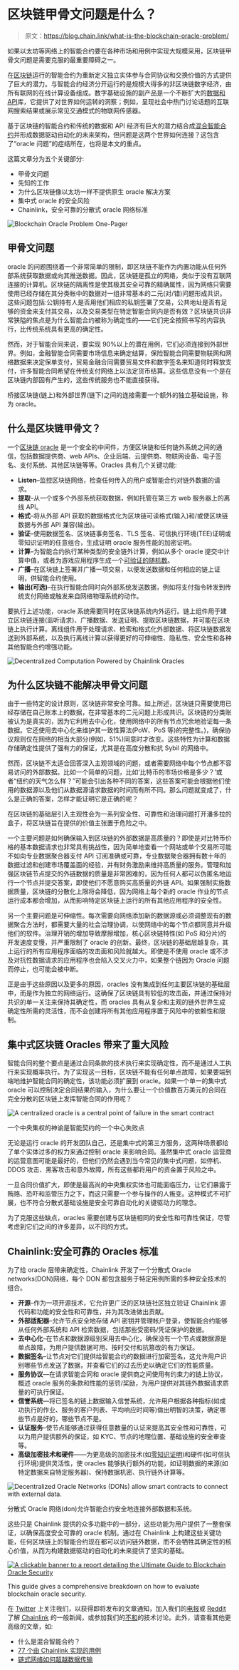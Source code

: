 # 区块链甲骨文问题是什么？

> 原文：<https://blog.chain.link/what-is-the-blockchain-oracle-problem/>

如果以太坊等网络上的智能合约要在各种市场和用例中实现大规模采用，区块链甲骨文问题是需要克服的最重要障碍之一。

在[区块链](https://blog.chain.link/what-is-a-blockchain-and-how-can-it-impact-the-world/)运行的智能合约为重新定义独立实体参与合同协议和交换价值的方式提供了巨大的潜力。与智能合约经济分开运行的是规模大得多的非区块链数字经济，由所有联网的在线计算设备组成。数字基础设施的副产品是一个不断扩大的[数据和 API](https://blog.chain.link/understanding-how-data-and-apis-power-next-generation-economies/)库，它提供了对世界如何运转的洞察；例如，呈现社会中热门讨论话题的互联网搜索结果或展示常见交通模式的物联网传感器。

基于区块链的智能合约和传统的数据和 API 经济有巨大的潜力结合成[混合智能合约](https://blog.chain.link/hybrid-smart-contracts-explained/)并形成数据驱动自动化的未来架构，但问题是这两个世界如何连接？这包含了“oracle 问题”的症结所在，也将是本文的重点。

这篇文章分为五个关键部分:

*   甲骨文问题
*   先知的工作
*   为什么区块链像以太坊一样不提供原生 oracle 解决方案
*   集中式 oracle 的安全风险
*   Chainlink，安全可靠的分散式 oracle 网络标准

![Blockchain Oracle Problem One-Pager](img/2bdec3438808bdfa243a43cbe96189ec.png)

## 甲骨文问题

oracle 的问题围绕着一个非常简单的限制，即区块链不能作为内置功能从任何外部系统获取数据或向其推送数据。因此，区块链是孤立的网络，类似于没有互联网连接的计算机。区块链的隔离性是使其极其安全可靠的精确属性，因为网络只需要使用已经存储在其分类帐中的数据对一组非常基本的二元(对/错)问题形成共识。这些问题包括:公钥持有人是否用他们相应的私钥签署了交易，公共地址是否有足够的资金来支付其交易，以及交易类型在特定智能合同内是否有效？区块链共识非常狭隘的焦点是为什么智能合约被称为确定性的——它们完全按照书写的内容执行，比传统系统具有更高的确定性。

然而，对于智能合同来说，要实现 90%以上的潜在用例，它们必须连接到外部世界。例如，金融智能合同需要市场信息来确定结算，保险智能合同需要物联网和网络数据来决定保单支付，贸易金融合同需要贸易文件和数字签名来知道何时释放支付，许多智能合同希望在传统支付网络上以法定货币结算。这些信息没有一个是在区块链内部固有产生的，这些传统服务也不能直接获得。

桥接区块链(链上)和外部世界(链下)之间的连接需要一个额外的独立基础设施，称为 oracle。

## 什么是区块链甲骨文？

一个[区块链 oracle](https://chain.link/education/blockchain-oracles) 是一个安全的中间件，方便区块链和任何链外系统之间的通信，包括数据提供商、web APIs、企业后端、云提供商、物联网设备、电子签名、支付系统、其他区块链等等。Oracles 具有几个关键功能:

*   **Listen**–监控区块链网络，检查任何传入的用户或智能合约对链外数据的请求。
*   **提取**–从一个或多个外部系统获取数据，例如托管在第三方 web 服务器上的离线 API。
*   **格式**–将从外部 API 获取的数据格式化为区块链可读格式(输入)和/或使区块链数据与外部 API 兼容(输出)。
*   **验证**–使用数据签名、区块链事务签名、TLS 签名、可信执行环境(TEE)证明或零知识证明的任意组合，生成证明 oracle 服务性能的加密证明。
*   **计算**–为智能合约执行某种类型的安全链外计算，例如从多个 oracle 提交中计算中值，或者为游戏应用程序生成一个[可验证的随机数](https://chain.link/solutions/chainlink-vrf)。
*   **广播**–在区块链上签署并广播一项交易，以便发送数据和任何相应的链上证明，供智能合约使用。
*   **输出(可选)**–在执行智能合同时向外部系统发送数据，例如将支付指令转发到传统支付网络或触发来自网络物理系统的动作。

要执行上述功能，oracle 系统需要同时在区块链系统内外运行。链上组件用于建立区块链连接(监听请求)、广播数据、发送证明、提取区块链数据，并可能在区块链上执行计算。离线组件用于处理请求、检索和格式化外部数据、将区块链数据发送到外部系统，以及执行离线计算以获得更好的可伸缩性、隐私性、安全性和各种其他智能合约增强功能。

![Decentralized Computation Powered by Chainlink Oracles](img/a78c37ba62802e7bd332fabe36ab4546.png)

## 为什么区块链不能解决甲骨文问题

由于一些特定的设计原则，区块链非常安全可靠。如上所述，区块链只需要使用已经存储在自己账本上的数据，在非常基本的二元问题上形成共识。区块链的分类账被认为是真实的，因为它利用去中心化，使用网络中的所有节点冗余地验证每一条数据。它还使用去中心化来维护其一致性算法(PoW、PoS 等)的完整性。)，确保协议规则仅在网络的相当大部分(例如，51%)同意时才改变。这些特性为计算和数据存储确定性提供了强有力的保证，尤其是在高度分散和抗 Sybil 的网络中。

然而，区块链不太适合回答深入主观领域的问题，或者需要网络中每个节点都不容易访问的外部数据。比如一个简单的问题，比如‘比特币的市场价格是多少？’或者“纽约的天气怎么样？”可能会引出各种不同的答案，这些答案可能会根据他们使用的数据源以及他们从数据源请求数据的时间而有所不同。那么问题就变成了，什么是正确的答案，怎样才能证明它是正确的呢？

在区块链的基础层引入主观性会为一系列安全性、可靠性和治理问题打开潘多拉的盒子，将区块链旨在提供的价值主张置于危险之中。

一个主要问题是如何确保输入到区块链的外部数据是高质量的？即使是对比特币价格的基本数据请求也非常具有挑战性，因为简单地查看一个网站或单个交易所可能不如向专业数据聚合器支付 API 订阅准确或可靠，专业数据聚合器拥有数十年的数据过滤和创建市场覆盖面的经验，并有财务激励来维持高质量的服务。管理和加强区块链节点提交的外链数据的质量是非常困难的，因为任何人都可以伪匿名地运行一个节点并提交答案，即使他们不愿意购买高质量的外链 API。如果强制实施数据质量，区块链的分散化上限将会降低，因为网络上每个新的 oracle 作业的节点运行成本都会增加，从而影响特定区块链上运行的所有其他应用程序的安全性。

另一个主要问题是可伸缩性。每次需要向网络添加新的数据源或必须调整现有的数据聚合方法时，都需要大量的社会治理协调，以使网络中的每个节点都同意并升级他们的软件。治理开销的增加导致摩擦增加，核心区块链特性(如 PoS 和分片)的开发速度变慢，并严重限制了 oracle 的创新。最终，区块链的基础层越复杂，其上运行的所有应用程序面临的攻击面和风险就越大。即使是不使用 oracle 或不涉及对抗性数据请求的应用程序也会陷入交叉火力中，如果整个链因为 Oracle 问题而停止，也可能会被中断。

正是由于这些原因以及更多的原因，oracles 没有集成到任何主要区块链的基础层中，而是作为独立的网络运行。这确保了区块链具有较低的攻击面，并通过保持对共识的单一关注来保持其确定性，而 oracles 具有从复杂和主观的链外世界生成确定性所需的灵活性，而不会创建将所有其他应用程序置于风险中的依赖性和限制。

## 集中式区块链 Oracles 带来了重大风险

智能合同的整个要点是通过合同条款的技术执行来实现确定性，而不是通过人工执行来实现概率执行。为了实现这一目标，区块链不能有任何单点故障，如果要端到端地维护智能合同的确定性，该功能必须扩展到 oracle。如果一个单一的集中式 oracle 可以控制决定合同结果的输入，为什么要让一个价值数百万美元的合同在完全分散的区块链上发挥智能合同的作用呢？



![A centralized oracle is a central point of failure in the smart contract](img/7430dc21a3d66a2c5f70e132695078f7.png)

<figcaption id="caption-attachment-814" class="wp-caption-text">一个中央集权的神谕是智能契约的一个中心失败点</figcaption>





无论是运行 oracle 的开发团队自己，还是集中式的第三方服务，这两种场景都给了单个实体过多的权力来通过控制 oracle 来影响合同。虽然集中式 oracle 运营商的运营意图可能是最好的，但他们仍然会遇到当今常见的集中式问题，如停机、DDOS 攻击、黑客攻击和意外故障，所有这些都将用户的资金置于风险之中。

一旦合同价值扩大，即使是最高尚的中央集权实体也可能面临压力，让它们暴露于贿赂、恐吓和监管压力之下，而这只需要一个参与操作的人叛变。这种模式不可扩展，也不符合分散式基础设施是安全可靠自动化的关键驱动力的理念。

为了克服这些缺点，oracles 需要创建与区块链相同的安全性和可靠性保证，尽管考虑到它们之间的许多差异，以不同的方式。

## Chainlink:安全可靠的 Oracles 标准

为了给 oracle 层带来确定性，Chainlink 开发了一个分散式 Oracle networks(DON)网络，每个 DON 都包含服务于特定用例所需的多种安全技术的组合。

*   **开源**–作为一项开源技术，它允许更广泛的区块链社区独立验证 Chainlink 源代码和功能的安全性和可靠性，并为其改进做出贡献。
*   **外部适配器**–允许节点安全地存储 API 密钥并管理帐户登录，使智能合约能够从任何外部系统和 API 检索数据，包括那些受密码/凭证保护的数据。
*   **去中心化**–在节点和数据源级别采用去中心化，确保没有一个节点或数据源是单点故障，为用户提供数据可用、按时交付和抗篡改的有力保证。
*   **数据签名**–让节点对它们提供给智能合约的数据进行加密签名，这允许用户识别哪些节点发送了数据，并查看它们的过去历史以确定它们的性能质量。
*   **服务协议**—在请求智能合同和 oracle 提供商之间使用有约束力的链上协议，概述 oracle 服务的条款和性能的惩罚/奖励，为用户提供对其链外数据请求质量的可执行保证。
*   **信誉系统**—将已签名的链上数据输入信誉系统，允许用户根据各种指标(如成功执行的作业、服务的客户列表、平均响应时间等)做出明智的决策，确定哪些节点是好的，哪些节点不是。
*   **认证服务**–使节点能够通过获得任意数量的认证来提高其安全性和可靠性，可以为用户提供额外的保证，如 KYC、节点的地理位置、基础设施的安全审查等。
*   **高级加密技术和硬件**——为更高级的加密技术(如[零知识证明](https://blog.chain.link/what-is-a-zero-knowledge-proof-zkp/))和硬件(如可信执行环境)提供灵活性，使 oracles 能够执行额外的功能，如证明数据的来源(如特定数据来自特定服务器)、保持数据机密、执行链外计算等。



![Decentralized Oracle Networks (DONs) allow smart contracts to connect with external data.](img/4b1d842094ef25d6c8d35d0a37a75cab.png)

<figcaption id="caption-attachment-815" class="wp-caption-text">分散式 Oracle 网络(don)允许智能合约安全地连接外部数据和系统。</figcaption>





这些只是 Chainlink 提供的众多功能中的一部分，这些功能为用户提供了一整套保证，以确保高度安全可靠的 oracle 机制。通过在 Chainlink 上构建这些关键功能，任何区块链上的智能合约现在都可以访问链外数据，而不会牺牲其确定性的核心价值，从而为构建数据驱动的自动化的未来提供了坚实的基础。

[![A clickable banner to a report detailing the Ultimate Guide to Blockchain Oracle Security](img/9ede9173a1fba83a6a8ec756c6b9e3a8.png)](https://chain.link/resources/blockchain-oracle-security)

<figcaption id="caption-attachment-3518" class="wp-caption-text">This guide gives a comprehensive breakdown on how to evaluate blockchain oracle security.</figcaption>



在 [Twitter](https://twitter.com/Smart_Contract) 上关注我们，以获得即将发布的文章通知，加入我们的[电报](https://t.me/chainlinkofficial)或 [Reddit](https://www.reddit.com/r/Chainlink/) 了解 [Chainlink](https://chain.link/) 的一般新闻，或参加我们的[不和](https://discordapp.com/invite/aSK4zew)的技术讨论。此外，请查看其他更高级的文章，如:

*   什么是混合智能合约？
*   [77 个由 Chainlink 实现的用例](https://blog.chain.link/44-ways-to-enhance-your-smart-contract-with-chainlink/)
*   [链式网络如何超越数据传输](https://blog.chain.link/how-the-chainlink-network-goes-beyond-data-delivery/)